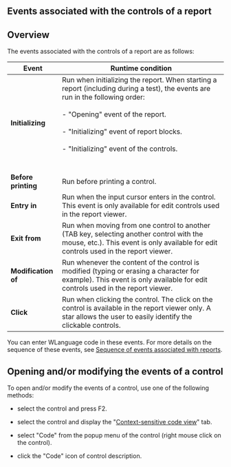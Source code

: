 
## Events associated with the controls of a report
			



<a name="NOTE1"></a>
<a name="NOTE1_1"></a>


## Overview
<a name="overview_ELTTEXTE000112"></a>
The events associated with the controls of a report are as follows:

| Event | Runtime condition |
| --- | --- |
| **Initializing** | Run when initializing the report. When starting a report (including during a test), the events are run in the following order:<br><br>- "Opening" event of the report.<br><br>- "Initializing" event of report blocks.<br><br>- "Initializing" event of the controls.<br><br><br> |
| **Before printing** | Run before printing a control. |
| **Entry in** | Run when the input cursor enters in the control. This event is only available for edit controls used in the report viewer. |
| **Exit from** | Run when moving from one control to another (TAB key, selecting another control with the mouse, etc.). This event is only available for edit controls used in the report viewer. |
| **Modification of** | Run whenever the content of the control is modified (typing or erasing a character for example). This event is only available for edit controls used in the report viewer. |
| **Click** | Run when clicking the control. The click on the control is available in the report viewer only. A star allows the user to easily identify the clickable controls. |


You can enter WLanguage code in these events. For more details on the sequence of these events, see [Sequence of events associated with reports](../WDChamp/1011004.md). 

<a name="NOTE2"></a>
<a name="NOTE2_1"></a>


## Opening and/or modifying the events of a control
<a name="opening_andor_modifying_the_events_control_ELTTEXTE000136"></a>
To open and/or modify the events of a control, use one of the following methods:

- select the control and press F2.

- select the control and display the "[Context-sensitive code view](../Editeurs/2027033.md)" tab. 

- select "Code" from the popup menu of the control (right mouse click on the control).

- click the "Code" icon of control description.





